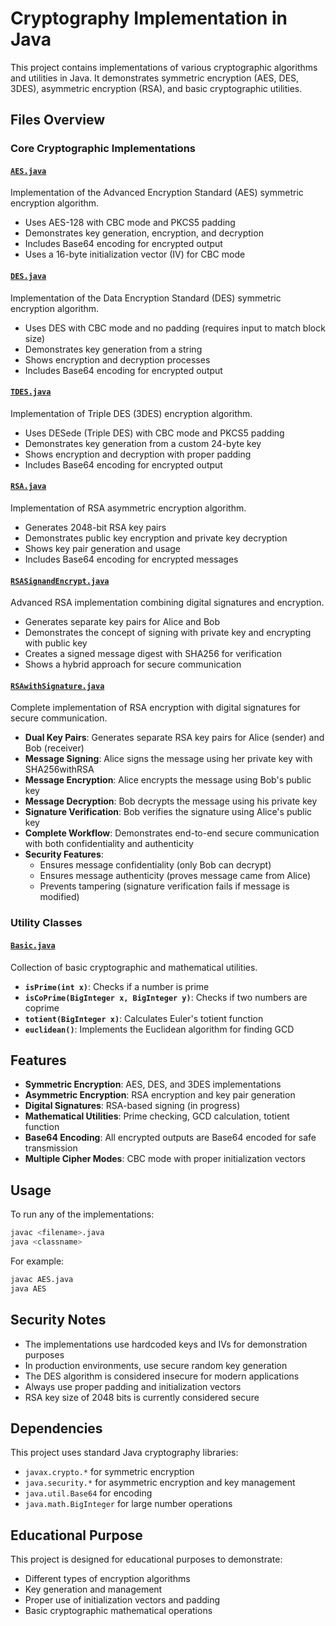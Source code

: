 # Cryptography Implementation in Java

This project contains implementations of various cryptographic algorithms and utilities in Java. It demonstrates symmetric encryption (AES, DES, 3DES), asymmetric encryption (RSA), and basic cryptographic utilities.

## Files Overview

### Core Cryptographic Implementations

#### [`AES.java`](AES.java)
Implementation of the Advanced Encryption Standard (AES) symmetric encryption algorithm.
- Uses AES-128 with CBC mode and PKCS5 padding
- Demonstrates key generation, encryption, and decryption
- Includes Base64 encoding for encrypted output
- Uses a 16-byte initialization vector (IV) for CBC mode

#### [`DES.java`](DES.java)
Implementation of the Data Encryption Standard (DES) symmetric encryption algorithm.
- Uses DES with CBC mode and no padding (requires input to match block size)
- Demonstrates key generation from a string
- Shows encryption and decryption processes
- Includes Base64 encoding for encrypted output

#### [`TDES.java`](TDES.java)
Implementation of Triple DES (3DES) encryption algorithm.
- Uses DESede (Triple DES) with CBC mode and PKCS5 padding
- Demonstrates key generation from a custom 24-byte key
- Shows encryption and decryption with proper padding
- Includes Base64 encoding for encrypted output

#### [`RSA.java`](RSA.java)
Implementation of RSA asymmetric encryption algorithm.
- Generates 2048-bit RSA key pairs
- Demonstrates public key encryption and private key decryption
- Shows key pair generation and usage
- Includes Base64 encoding for encrypted messages

#### [`RSASignandEncrypt.java`](RSASignandEncrypt.java)
Advanced RSA implementation combining digital signatures and encryption.
- Generates separate key pairs for Alice and Bob
- Demonstrates the concept of signing with private key and encrypting with public key
- Creates a signed message digest with SHA256 for verification
- Shows a hybrid approach for secure communication

#### [`RSAwithSignature.java`](RSAwithSignature.java)
Complete implementation of RSA encryption with digital signatures for secure communication.
- **Dual Key Pairs**: Generates separate RSA key pairs for Alice (sender) and Bob (receiver)
- **Message Signing**: Alice signs the message using her private key with SHA256withRSA
- **Message Encryption**: Alice encrypts the message using Bob's public key
- **Message Decryption**: Bob decrypts the message using his private key
- **Signature Verification**: Bob verifies the signature using Alice's public key
- **Complete Workflow**: Demonstrates end-to-end secure communication with both confidentiality and authenticity
- **Security Features**:
  - Ensures message confidentiality (only Bob can decrypt)
  - Ensures message authenticity (proves message came from Alice)
  - Prevents tampering (signature verification fails if message is modified)

### Utility Classes

#### [`Basic.java`](Basic.java)
Collection of basic cryptographic and mathematical utilities.
- **`isPrime(int x)`**: Checks if a number is prime
- **`isCoPrime(BigInteger x, BigInteger y)`**: Checks if two numbers are coprime
- **`totient(BigInteger x)`**: Calculates Euler's totient function
- **`euclidean()`**: Implements the Euclidean algorithm for finding GCD

## Features

- **Symmetric Encryption**: AES, DES, and 3DES implementations
- **Asymmetric Encryption**: RSA encryption and key pair generation
- **Digital Signatures**: RSA-based signing (in progress)
- **Mathematical Utilities**: Prime checking, GCD calculation, totient function
- **Base64 Encoding**: All encrypted outputs are Base64 encoded for safe transmission
- **Multiple Cipher Modes**: CBC mode with proper initialization vectors

## Usage

To run any of the implementations:

```bash
javac <filename>.java
java <classname>
```

For example:
```bash
javac AES.java
java AES
```

## Security Notes

- The implementations use hardcoded keys and IVs for demonstration purposes
- In production environments, use secure random key generation
- The DES algorithm is considered insecure for modern applications
- Always use proper padding and initialization vectors
- RSA key size of 2048 bits is currently considered secure

## Dependencies

This project uses standard Java cryptography libraries:
- `javax.crypto.*` for symmetric encryption
- `java.security.*` for asymmetric encryption and key management
- `java.util.Base64` for encoding
- `java.math.BigInteger` for large number operations

## Educational Purpose

This project is designed for educational purposes to demonstrate:
- Different types of encryption algorithms
- Key generation and management
- Proper use of initialization vectors and padding
- Basic cryptographic mathematical operations